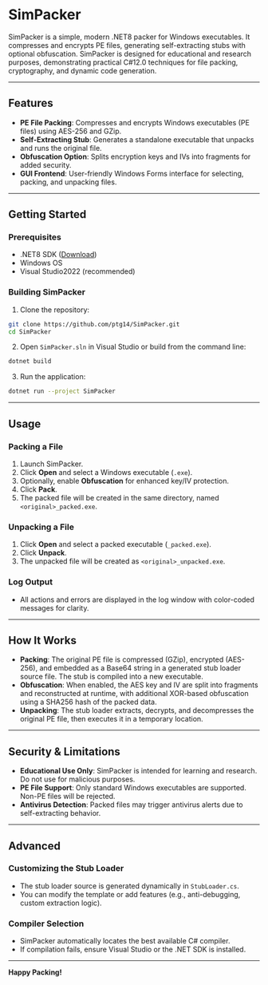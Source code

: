 # SimPacker

SimPacker is a simple, modern .NET8 packer for Windows executables. It compresses and encrypts PE files, generating self-extracting stubs with optional obfuscation. SimPacker is designed for educational and research purposes, demonstrating practical C#12.0 techniques for file packing, cryptography, and dynamic code generation.

---

## Features

- **PE File Packing**: Compresses and encrypts Windows executables (PE files) using AES-256 and GZip.
- **Self-Extracting Stub**: Generates a standalone executable that unpacks and runs the original file.
- **Obfuscation Option**: Splits encryption keys and IVs into fragments for added security.
- **GUI Frontend**: User-friendly Windows Forms interface for selecting, packing, and unpacking files.

---

## Getting Started

### Prerequisites

- .NET8 SDK ([Download](https://dotnet.microsoft.com/download))
- Windows OS
- Visual Studio2022 (recommended)

### Building SimPacker

1. Clone the repository:
 ```sh
 git clone https://github.com/ptg14/SimPacker.git
 cd SimPacker
 ```
2. Open `SimPacker.sln` in Visual Studio or build from the command line:
 ```sh
 dotnet build
 ```
3. Run the application:
 ```sh
 dotnet run --project SimPacker
 ```

---

## Usage

### Packing a File

1. Launch SimPacker.
2. Click **Open** and select a Windows executable (`.exe`).
3. Optionally, enable **Obfuscation** for enhanced key/IV protection.
4. Click **Pack**.
5. The packed file will be created in the same directory, named `<original>_packed.exe`.

### Unpacking a File

1. Click **Open** and select a packed executable (`_packed.exe`).
2. Click **Unpack**.
3. The unpacked file will be created as `<original>_unpacked.exe`.

### Log Output

- All actions and errors are displayed in the log window with color-coded messages for clarity.

---

## How It Works

- **Packing**: The original PE file is compressed (GZip), encrypted (AES-256), and embedded as a Base64 string in a generated stub loader source file. The stub is compiled into a new executable.
- **Obfuscation**: When enabled, the AES key and IV are split into fragments and reconstructed at runtime, with additional XOR-based obfuscation using a SHA256 hash of the packed data.
- **Unpacking**: The stub loader extracts, decrypts, and decompresses the original PE file, then executes it in a temporary location.

---

## Security & Limitations

- **Educational Use Only**: SimPacker is intended for learning and research. Do not use for malicious purposes.
- **PE File Support**: Only standard Windows executables are supported. Non-PE files will be rejected.
- **Antivirus Detection**: Packed files may trigger antivirus alerts due to self-extracting behavior.

---

## Advanced

### Customizing the Stub Loader

- The stub loader source is generated dynamically in `StubLoader.cs`.
- You can modify the template or add features (e.g., anti-debugging, custom extraction logic).

### Compiler Selection

- SimPacker automatically locates the best available C# compiler.
- If compilation fails, ensure Visual Studio or the .NET SDK is installed.

---

**Happy Packing!**
